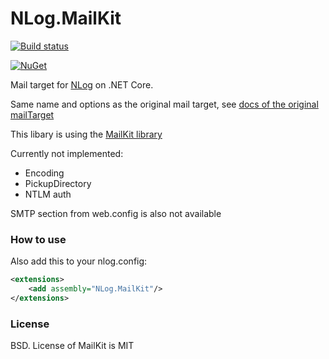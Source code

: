 # NLog.MailKit

[![Build status](https://ci.appveyor.com/api/projects/status/nuh3pkael8ltd4bq/branch/master?svg=true)](https://ci.appveyor.com/project/nlog/nlog-mailkit/branch/master)

[![NuGet](https://img.shields.io/nuget/v/NLog.MailKit.svg)](https://www.nuget.org/packages/NLog.MailKit)

Mail target for [NLog](https://github.com/nlog/nlog) on .NET Core. 

Same name and options as the original mail target, see [docs of the original mailTarget](https://github.com/NLog/NLog/wiki/Mail-Target)

This libary is using the [MailKit library](https://github.com/jstedfast/MailKit)

Currently not implemented:

- Encoding
- PickupDirectory
- NTLM auth

SMTP section from web.config is also not available


### How to use
Also add this to your nlog.config:

```xml
<extensions>
    <add assembly="NLog.MailKit"/>
</extensions>
```

### License
BSD. License of MailKit is MIT

